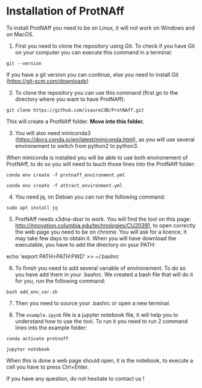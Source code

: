 # Installation of ProtNAff

To install ProtNAff you need to be on Linux, it will not work on Windows and on MacOS.

1. First you need to clone the repository using Git. To check if you have Git on your computer you can execute this command in a terminal:

`git --version`

If you have a git version you can continue, else you need to install Git (https://git-scm.com/downloads)

2. To clone the repository you can use this command (first go to the directory where you want to have ProtNAff):

`git clone https://github.com/isaureCdB/ProtNAff.git`

This will create a ProtNAff folder. **Move into this folder.**

3. You will also need miniconda3 (https://docs.conda.io/en/latest/miniconda.html), as you will use several environement to switch from python2 to python3.

When miniconda is installed you will be able to use both environement of ProtNAff, to do so you will need to lauch those lines into the ProtNAff folder:

`conda env create -f protnaff_environment.yml`

`conda env create -f attract_environment.yml`

4. You need jq, on Debian you can run the following command:

`sudo apt install jq`

5. ProtNAff needs x3dna-dssr to work. You will find the tool on this page:
http://innovation.columbia.edu/technologies/CU20391, to open correctly the web page you need to be on
chrome. You will ask for a licence, it may take few days to obtain it. When you will have download the
executable, you have to add the directory on your PATH:

echo 'export PATH=$PATH:$PWD' >> ~/.bashrc

6. To finish you need to add several variable of environement. To do so you have add them in your .bashrc.
We created a bash file that will do it for you, run the following command:

`bash add_env_var.sh`

7. Then you need to source your .bashrc or open a new terminal.

8. The `example.ipynb` file is a jupyter notebook file, it will help you to understand how to use the tool.
To run it you need to run 2 command lines into the example folder:

`conda activate protnaff`

`jupyter notebook`

When this is done a web page should open, it is the notebook, to execute a cell you have to press Ctrl+Enter.

If you have any question, do not hesitate to contact us !
